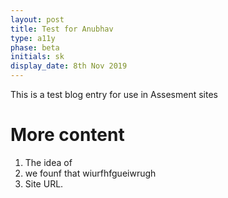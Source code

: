 ```yaml
---
layout: post
title: Test for Anubhav
type: a11y
phase: beta
initials: sk
display_date: 8th Nov 2019
---
```



This is a test blog entry for use in Assesment sites

<!--more-->

# More content

1. The idea of
2. we founf that wiurfhfgueiwrugh
3. Site URL.
